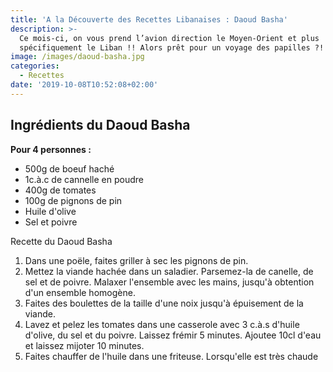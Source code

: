 ```yaml
---
title: 'A la Découverte des Recettes Libanaises : Daoud Basha'
description: >-
  Ce mois-ci, on vous prend l’avion direction le Moyen-Orient et plus
  spécifiquement le Liban !! Alors prêt pour un voyage des papilles ?!
image: /images/daoud-basha.jpg
categories:
  - Recettes
date: '2019-10-08T10:52:08+02:00'
---
```

## Ingrédients du Daoud Basha

**Pour 4 personnes :**

* 500g de boeuf haché
* 1c.à.c de cannelle en poudre
* 400g de tomates
* 100g de pignons de pin
* Huile d'olive
* Sel et poivre

Recette du Daoud Basha

1. Dans une poële, faites griller à sec les pignons de pin.
2. Mettez la viande hachée dans un saladier. Parsemez-la de canelle, de sel et de poivre. Malaxer l'ensemble avec les mains, jusqu'à obtention d'un ensemble homogène.
3. Faites des boulettes de la taille d'une noix jusqu'à épuisement de la viande.
4. Lavez et pelez les tomates dans une casserole avec 3 c.à.s d'huile d'olive, du sel et du poivre. Laissez frémir 5 minutes. Ajoutee 10cl d'eau et laissez mijoter 10 minutes.
5. Faites chauffer de l'huile dans une friteuse. Lorsqu'elle est très chaude
